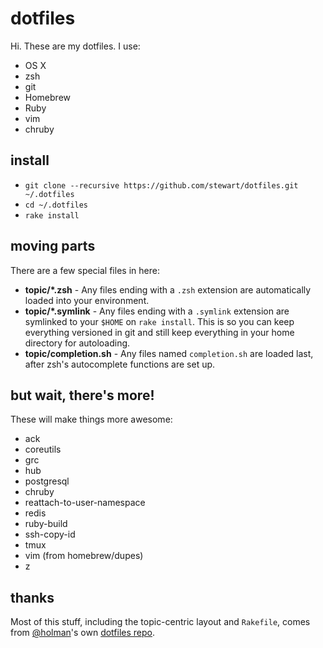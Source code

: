 # dotfiles

Hi. These are my dotfiles. I use:

- OS X
- zsh
- git
- Homebrew
- Ruby
- vim
- chruby

## install

- `git clone --recursive https://github.com/stewart/dotfiles.git ~/.dotfiles`
- `cd ~/.dotfiles`
- `rake install`

## moving parts

There are a few special files in here:

- **topic/\*.zsh** - Any files ending with a `.zsh` extension are automatically loaded into your environment.
- **topic/\*.symlink** - Any files ending with a `.symlink` extension are symlinked to your `$HOME` on `rake install`. This is so you can keep everything versioned in git and still keep everything in your home directory for autoloading.
- **topic/completion.sh** - Any files named `completion.sh` are loaded last, after zsh's autocomplete functions are set up.

## but wait, there's more!

These will make things more awesome:

- ack
- coreutils
- grc
- hub
- postgresql
- chruby
- reattach-to-user-namespace
- redis
- ruby-build
- ssh-copy-id
- tmux
- vim (from homebrew/dupes)
- z

## thanks

Most of this stuff, including the topic-centric layout and `Rakefile`, comes from [@holman][]'s own [dotfiles repo][@holman dotfiles].

[@holman]: http://twitter.com/holman
[@holman dotfiles]: https://github.com/holman/dotfiles
